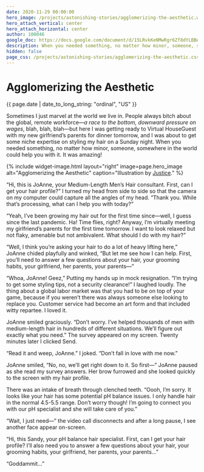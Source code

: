 ```yaml
---
date: 2020-11-29 00:00:00
hero_image: /projects/astonishing-stories/agglomerizing-the-aesthetic.webp
hero_attach_vertical: center
hero_attach_horizontal: center
author: 100046
google_doc: https://docs.google.com/document/d/15LRvkKeNMwRgr6Zf8dYLBBAqhpBxIyLP_WBE16H-PCg/edit
description: When you needed something, no matter how minor, someone, somewhere in the world could help you with it.
hidden: false
page_css: /projects/astonishing-stories/agglomerizing-the-aesthetic.css
---
```

# Agglomerizing the Aesthetic
<time class="db small ttu o-60">{{ page.date | date_to_long_string: "ordinal", "US" }}</time>

Sometimes I just marvel at the world we live in. People always bitch about the global, remote workforce—_a race to the bottom, downward pressure on wages_, blah, blah, blah—but here I was getting ready to Virtual HouseGuest with my new girlfriend’s parents for dinner tomorrow, and I was about to get some niche expertise on styling my hair on a Sunday night. When you needed something, no matter how minor, someone, somewhere in the world could help you with it. It was amazing!

{%
  include widget-image.html
  layout="right"
  image=page.hero_image
  alt="Agglomerizing the Aesthetic"
  caption="Illustration by [Justice](https://www.yakcollective.org/members/100048/)."
%}

“Hi, this is JoAnne, your Medium-Length Men’s Hair consultant. First, can I get your hair profile?” I turned my head from side to side so that the camera on my computer could capture all the angles of my head. “Thank you. While that’s processing, what can I help you with today?”

“Yeah, I’ve been growing my hair out for the first time since—well, I guess since the last pandemic. Ha! Time flies, right? Anyway, I’m virtually meeting my girlfriend’s parents for the first time tomorrow. I want to look relaxed but not flaky, amenable but not ambivalent. What should I do with my hair?”

“Well, I think you’re asking your hair to do a lot of heavy lifting here,” JoAnne chided playfully and winked, “But let me see how I can help. First, you’ll need to answer a few questions about your hair, your grooming habits, your girlfriend, her parents, your parents—”

“Whoa, JoAnne! Geez,” Putting my hands up in mock resignation. “I’m trying to get some styling tips, not a security clearance!”  I laughed loudly. The thing about a global labor market was that you had to be on top of your game, because if you weren’t there was always someone else looking to replace you. Customer service had become an art form and that included witty repartee. I loved it.

JoAnne smiled graciously. “Don’t worry. I’ve helped thousands of men with medium-length hair in hundreds of different situations. We’ll figure out exactly what you need.” The survey appeared on my screen. Twenty minutes later I clicked Send.  

“Read it and weep, JoAnne.” I joked. “Don’t fall in love with me now.”

JoAnne smiled, “No, no, we’ll get right down to it. So first—” JoAnne paused as she read my survey answers. Her brow furrowed and she looked quickly to the screen with my hair profile.

There was an intake of breath through clenched teeth. “Oooh, I’m sorry. It looks like your hair has some potential pH balance issues. I only handle hair in the normal 4.5-5.5 range. Don’t worry though! I’m going to connect you with our pH specialist and she will take care of you.”

“Wait, I just need—” the video call disconnects and after a long pause, I see another face appear on-screen.

“Hi, this Sandy, your pH balance hair specialist. First, can I get your hair profile? I’ll also need you to answer a few questions about your hair, your grooming habits, your girlfriend, her parents, your parents…”

“Goddammit…”
